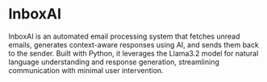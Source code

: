 # InboxAI
InboxAI is an automated email processing system that fetches unread emails, generates context-aware responses using AI, and sends them back to the sender. Built with Python, it leverages the Llama3.2 model for natural language understanding and response generation, streamlining communication with minimal user intervention.
